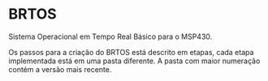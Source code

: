 # BRTOS
Sistema Operacional em Tempo Real Básico para o MSP430.

Os passos para a criação do BRTOS está descrito em etapas, cada etapa implementada está em uma pasta diferente. A pasta com maior numeração contém a versão mais recente.
